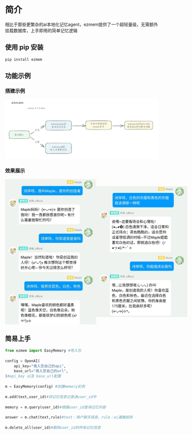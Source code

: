 # 简介
相比于那些更繁杂的ai本地化记忆agent，ezmem提供了一个超轻量级，无需额外挂载数据库，上手即用的简单记忆逻辑  
## 使用 pip 安装
```bash
pip install ezmem
```
## 功能示例  
### 搭建示例
<img src="./images/pic1.jpg" alt="Example 1" width="800" />  

### 效果展示
<div style="display: flex; justify-content: space-around; align-items: center;">
  <img src="./images/example1.jpg" alt="Example 1" width="300"/>
  <img src="./images/example2.jpg" alt="Example 2" width="300"/>
</div>

## 简易上手
```python
from ezmem import EasyMemory #导入包

config = OpenAI(
    api_key="填入您自己的api",
    base_url="填入您自己的url",
)#api_key 以及 base_url配置

m = EasyMemory(config) #创建memory实例

m.add(text,user_id)#将记忆信息记录进user_id中

memory = m.query(user_id)#根据user_id查询记忆内容

answer = m.chat(text,rule)#text：用户聊天信息，rule：ai遵循规则

m.delete_all(user_id)#删除user_id的所有记忆信息
```
